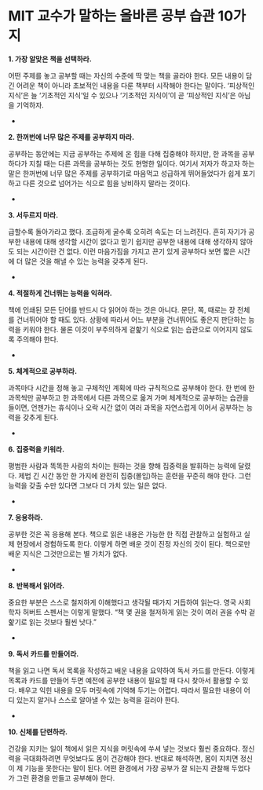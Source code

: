 # MIT 교수가 말하는 올바른 공부 습관 10가지



**1. 가장 알맞은 책을 선택하라.**

어떤 주제를 놓고 공부할 때는 자신의 수준에 딱 맞는 책을 골라야 한다. 모든 내용이 담긴
어려운 책이 아니라 초보적인 내용을 다룬 책부터 시작해야 한다는 말이다. ‘피상적인 지식’은
늘 ‘기초적인 지식’일 수 있으나 ‘기초적인 지식이’이 곧 ‘피상적인 지식’은 아님을 기억하자.

-

**2. 한꺼번에 너무 많은 주제를 공부하지 마라.**

공부하는 동안에는 지금 공부하는 주제에 온 힘을 다해 집중해야 하지만, 한 과목을 공부하다가
지칠 때는 다른 과목을 공부하는 것도 현명한 일이다. 여기서 저자가 하고자 하는 말은 한꺼번에
너무 많은 주제를 공부하기로 마음먹고 성급하게 뛰어들었다가 쉽게 포기하고 다른 것으로
넘어가는 식으로 힘을 낭비하지 말라는 것이다.

-

**3. 서두르지 마라.**

급할수록 돌아가라고 했다. 조급하게 굴수록 오히려 속도는 더 느려진다. 흔히 자기가 공부한
내용에 대해 생각할 시간이 없다고 믿기 쉽지만 공부한 내용에 대해 생각하지 않아도 되는
시간이란 건 없다. 이런 마음가짐을 가지고 끈기 있게 공부하다 보면 짧은 시간에 더 많은 것을
해낼 수 있는 능력을 갖추게 된다.

-

**4. 적절하게 건너뛰는 능력을 익혀라.**

책에 인쇄된 모든 단어를 반드시 다 읽어야 하는 것은 아니다. 문단, 쪽, 때로는 장 전체를
건너뛰어야 할 때도 있다. 상황에 따라서 어느 부분을 건너뛰어도 좋은지 판단하는 능력을
키워야 한다. 물론 이것이 부주의하게 겉핥기 식으로 읽는 습관으로 이어지지 않도록
주의해야 한다.

-

**5. 체계적으로 공부하라.**

과목마다 시간을 정해 놓고 구체적인 계획에 따라 규칙적으로 공부해야 한다. 한 번에
한 과목씩만 공부하고 한 과목에서 다른 과목으로 옮겨 가며 체계적으로 공부하는
습관을 들이면, 언젠가는 휴식이나 오락 시간 없이 여러 과목을 자연스럽게 이어서
공부하는 능력을 갖추게 된다.

-

**6. 집중력을 키워라.**

평범한 사람과 똑똑한 사람의 차이는 원하는 것을 향해 집중력을 발휘하는 능력에 달렸다.
제법 긴 시간 동안 한 가지에 완전히 집중(몰입)하는 훈련을 꾸준히 해야 한다.
그런 능력을 갖출 수만 있다면 그보다 더 가치 있는 일은 없다.

-

**7. 응용하라.**

공부한 것은 꼭 응용해 본다. 책으로 읽은 내용은 가능한 한 직접 관찰하고 실험하고
실제 현장에서 경험하도록 한다. 이렇게 하면 배운 것이 진정 자신의 것이 된다.
책으로만 배운 지식은 그것만으로는 별 가치가 없다.

-

**8. 반복해서 읽어라.**

중요한 부분은 스스로 철저하게 이해했다고 생각될 때가지 거듭하여 읽는다.
영국 사회학자 허버트 스펜서는 이렇게 말했다. “책 몇 권을 철저하게 읽는 것이
여러 권을 수박 겉핥기로 읽는 것보다 훨씬 낫다.”

-

**9. 독서 카드를 만들어라.**

책을 읽고 나면 독서 목록을 작성하고 배운 내용을 요약하여 독서 카드를 만든다.
이렇게 목록과 카드를 만들어 두면 예전에 공부한 내용이 필요할 때 다시 찾아서
활용할 수 있다. 배우고 익힌 내용을 모두 머릿속에 기억해 두기는 어렵다.
따라서 필요한 내용이 어디 있는지 알거나 스스로 알아낼 수 있는 능력을
길러야 한다.

-

**10. 신체를 단련하라.**

건강을 지키는 일이 책에서 읽은 지식을 머릿속에 쑤셔 넣는 것보다 훨씬 중요하다.
정신력을 극대화하려면 무엇보다도 몸이 건강해야 한다. 반대로 해석하면, 몸이 지치면
정신이 제 기능을 못한다는 말이 된다. 어떤 환경에서 가장 공부가 잘 되는지 관찰해
두었다가 그런 환경을 만들고 공부해야 한다.